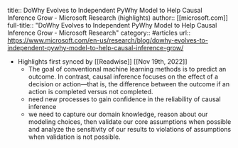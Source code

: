 title:: DoWhy Evolves to Independent PyWhy Model to Help Causal Inference Grow - Microsoft Research (highlights)
author:: [[microsoft.com]]
full-title:: "DoWhy Evolves to Independent PyWhy Model to Help Causal Inference Grow - Microsoft Research"
category:: #articles
url:: https://www.microsoft.com/en-us/research/blog/dowhy-evolves-to-independent-pywhy-model-to-help-causal-inference-grow/

- Highlights first synced by [[Readwise]] [[Nov 19th, 2022]]
	- The goal of conventional machine learning methods is to predict an outcome. In contrast, causal inference focuses on the effect of a decision or action—that is, the difference between the outcome if an action is completed versus not completed.
	- need new processes to gain confidence in the reliability of causal inference
	- we need to capture our domain knowledge, reason about our modeling choices, then validate our core assumptions when possible and analyze the sensitivity of our results to violations of assumptions when validation is not possible.
